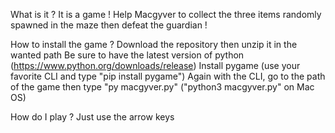What is it ?
It is a game ! Help Macgyver to collect the three items randomly spawned in the maze then defeat the guardian !

How to install the game ?
Download the repository then unzip it in the wanted path
Be sure to have the latest version of python (https://www.python.org/downloads/release)
Install pygame (use your favorite CLI and type "pip install pygame")
Again with the CLI, go to the path of the game then type "py macgyver.py" ("python3 macgyver.py" on Mac OS)

How do I play ?
Just use the arrow keys
